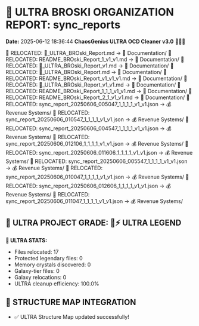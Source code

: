 # 🌌 ULTRA BROSKI ORGANIZATION REPORT: sync_reports
**Date:** 2025-06-12 18:36:44
**ChaosGenius ULTRA OCD Cleaner v3.0** 🧠💜🌌

📁 RELOCATED: 🌌_ULTRA_BROski_Report.md → 📝 Documentation/
📁 RELOCATED: README_BROski_Report_1_v1_v1.md → 📝 Documentation/
📁 RELOCATED: 🌌_ULTRA_BROski_Report_v1.md → 📝 Documentation/
📁 RELOCATED: 🌌_ULTRA_BROski_Report.md → 📝 Documentation/
📁 RELOCATED: README_BROski_Report_v1_v1_v1.md → 📝 Documentation/
📁 RELOCATED: 🌌_ULTRA_BROski_Report_v1_v1.md → 📝 Documentation/
📁 RELOCATED: README_BROski_Report_1_1_1_v1_v1.md → 📝 Documentation/
📁 RELOCATED: README_BROski_Report_2_1_v1_v1.md → 📝 Documentation/
📁 RELOCATED: sync_report_20250606_005047_1_1_1_1_v1_v1.json → 💰 Revenue Systems/
📁 RELOCATED: sync_report_20250606_010547_1_1_1_1_v1_v1.json → 💰 Revenue Systems/
📁 RELOCATED: sync_report_20250606_004547_1_1_1_1_v1_v1.json → 💰 Revenue Systems/
📁 RELOCATED: sync_report_20250606_012106_1_1_1_1_v1_v1.json → 💰 Revenue Systems/
📁 RELOCATED: sync_report_20250606_011606_1_1_1_1_v1_v1.json → 💰 Revenue Systems/
📁 RELOCATED: sync_report_20250606_005547_1_1_1_1_v1_v1.json → 💰 Revenue Systems/
📁 RELOCATED: sync_report_20250606_010047_1_1_1_1_v1_v1.json → 💰 Revenue Systems/
📁 RELOCATED: sync_report_20250606_012606_1_1_1_1_v1_v1.json → 💰 Revenue Systems/
📁 RELOCATED: sync_report_20250606_011047_1_1_1_1_v1_v1.json → 💰 Revenue Systems/

## 🌌 ULTRA PROJECT GRADE: 💯⚡ ULTRA LEGEND
**🧠 ULTRA STATS:**
- Files relocated: 17
- Protected legendary files: 0
- Memory crystals discovered: 0
- Galaxy-tier files: 0
- Galaxy relocations: 0
- ULTRA cleanup efficiency: 100.0%

## 🔄 STRUCTURE MAP INTEGRATION
- ✅ ULTRA Structure Map updated successfully!